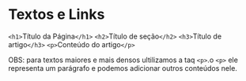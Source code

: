 # Textos e Links

`<h1>`Título da Página`</h1>`
`<h2>`Título de seção`</h2>`
`<h3>`Título de artigo`</h3>`
`<p>`Conteúdo do artigo`</p>`

OBS: para textos maiores e mais densos ultilizamos a taq `<p>`.o `<p>` ele representa um parágrafo e podemos adicionar outros conteúdos nele.